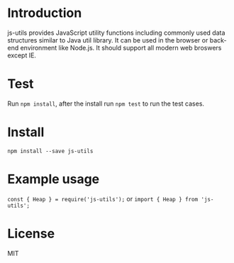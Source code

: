 # Introduction
js-utils provides JavaScript utility functions including commonly used data structures similar to Java util library. It can be used in the browser or back-end environment like Node.js. It should support all modern web broswers except IE.

# Test
Run `npm install`, after the install run `npm test` to run the test cases.

# Install
`npm install --save js-utils`

# Example usage
`const { Heap } = require('js-utils');` or `import { Heap } from 'js-utils';`

# License
MIT
 